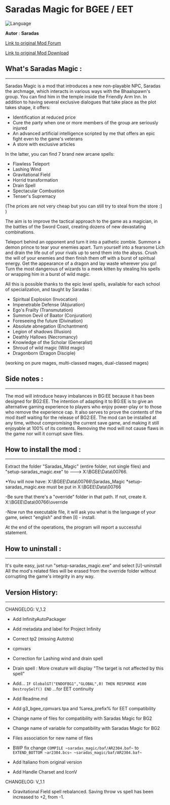 # Saradas Magic for BGEE / EET

![Language](https://img.shields.io/static/v1?label=language&message=english%20%7C%20Italian%20%7C%20&color=informational)

**Autor** : **Saradas**

[Link to original Mod Forum](http://www.shsforums.net/topic/58028-mod-saradas-magic/)

[Link to original Mod Download](http://www.shsforums.net/files/file/1120-saradas-magic/)


## What's Saradas Magic :
------------------------

Saradas Magic is a mod that introduces a new non-playable NPC, Saradas the archmage, which interacts in various ways with the Bhaalspawn's group.
You can find him in the temple inside the Friendly Arm Inn.
In addition to having several exclusive dialogues that take place as the plot takes shape, it offers:

- Identification at reduced price
- Cure the party when one or more members of the group are seriously injured
- An advanced artificial intelligence scripted by me that offers an epic fight even to the game's veterans
- A store with exclusive articles

In the latter, you can find 7 brand new arcane spells:

- Flawless Teleport
- Lashing Wind
- Gravitational Field
- Horrid transformation
- Drain Spell
- Spectacular Combustion
- Tenser's Supremacy

(The prices are not very cheap but you can still try to steal from the store :]  )


The aim is to improve the tactical approach to the game as a magician, in the battles of the Sword Coast, creating dozens of new
devastating combinations.

Teleport behind an opponent and turn it into a pathetic zombie.
Summon a demon prince to tear your enemies apart.
Turn yourself into a fearsome Lich and drain the life out of your rivals up to send them into the abyss.
Crush the will of your enemies and then finish them off with a burst of spiritual energy.
Get the appearance of a dragon and lay waste wherever you go!
Turn the most dangerous of wizards to a meek kitten by stealing his spells or wrapping him in a burst of wild magic.



All this is possible thanks to the epic level spells, available for each school of specialization, and taught by Saradas :

- Spiritual Explosion (Invocation)
- Impenetrable Defense (Abjuration)
- Ego's Frailty (Transmutation)
- Summon Devil of Baator (Conjuration)
- Foreseeing the future (Divination)
- Absolute abnegation (Enchantment)
- Legion of shadows (Illusion)
- Deathly Hallows (Necromancy)
- Knowledge of the Scholar (Generalist)
- Shroud of wild magic (Wild magic)
- Dragonborn (Dragon Disciple)

(working on pure mages, multi-classed mages, dual-classed mages)


## Side notes :
---------------------

The mod will introduce heavy imbalances in BG:EE because it has been designed for BG2:EE.
The intention of adapting it to BG:EE is to give an alternative gaming experience to players who enjoy power-play or to those who remove
the experience cap.
It also serves to prove the contents of the mod itself waiting for the release of BG2:EE.
The mod can be installed at any time, without compromising the current save game, and making it still enjoyable at 100% of its contents.
Removing the mod will not cause flaws in the game nor will it corrupt save files.


## How to install the mod :
----------------------------

Extract the folder "Saradas_Magic" (entire folder, not single files) and "setup-saradas_magic.exe" to --->  X:\BGEE\Data\00766.
 
 *You will now have:  X:\BGEE\Data\00766\Saradas_Magic
 *setup-saradas_magic.exe  must be put in  X:\BGEE\Data\00766

-Be sure that there's a "override" folder in that path. If not, create it.   X:\BGEE\Data\00766\override

-Now run the executable file, it will ask you what is the language of your game, select "english" and then [I] - install.
                                                                                                            

At the end of the operations, the program will report a successful statement.


## How to uninstall :
---------------------

It's quite easy, just run "setup-saradas_magic.exe" and select [U]-uninstall
All the mod's related files will be erased from the override folder without corrupting the game's integrity in any way.


## Version History:
----------------


CHANGELOG: V_1.2

* Add InfinityAutoPackager

* Add metadata and label for Project Infinity

* Correct tp2 (missing Autotra)

* cpmvars

* Correction for Lashing wind and drain spell

* Drain spell : More creature will display "The target is not affected by this spell"

* Add...
`IF
  GlobalGT("ENDOFBG1","GLOBAL",0)
THEN
  RESPONSE #100
    DestroySelf()
END`
...for EET continuity

* Add Readme.md

* Add g3_bgee_cpmvars.tpa and %area_prefix% for EET compatibility

* Change name of files for compatibility with Saradas Magic for BG2

* Change name of variable for compatibility with Saradas Magic for BG2

* Files association for new name of files

* BWP fix change `COMPILE ~saradas_magic/baf/AR2304.baf~` to `EXTEND_BOTTOM ~ar2304.bcs~ ~saradas_magic/baf/AR2304.baf~`

* Add Italiano from original version

* Add Handle Charset and IconV

CHANGELOG: V_1.1

* Gravitational Field spell rebalanced. Saving throw vs spell has been increased to +2, from -1.